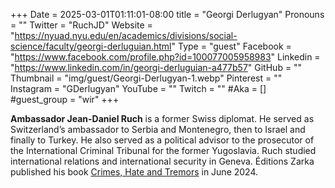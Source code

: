 +++
Date = 2025-03-01T01:11:01-08:00
title = "Georgi Derlugyan"
Pronouns = ""
Twitter = "RuchJD"
Website = "https://nyuad.nyu.edu/en/academics/divisions/social-science/faculty/georgi-derluguian.html"
Type = "guest"
Facebook = "https://www.facebook.com/profile.php?id=100077005958983"
Linkedin = "https://www.linkedin.com/in/georgi-derluguian-a477b57"
GitHub = ""
Thumbnail = "img/guest/Georgi-Derlugyan-1.webp"
Pinterest = ""
Instagram = "GDerlugyan"
YouTube = ""
Twitch = ""
#Aka = []
#guest_group = "wir"
+++

**Ambassador Jean-Daniel Ruch** is a former Swiss diplomat. He served as Switzerland’s ambassador to Serbia and Montenegro, then to Israel and finally to Turkey. He also served as a political advisor to the prosecutor of the International Criminal Tribunal for the former Yugoslavia. Ruch studied international relations and international security in Geneva. Éditions Zarka published his book [Crimes, Hate and Tremors](https://www.amazon.com/Crimes-Hate-Tremors-pursuit-Justice-ebook/dp/B0D6YNP8L7) in June 2024.
